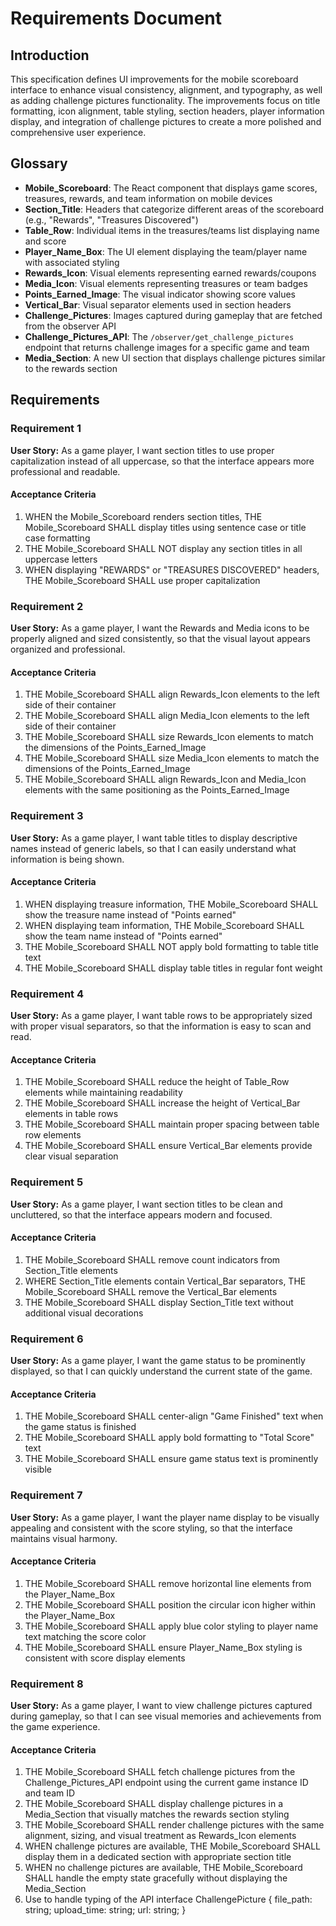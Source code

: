 # Requirements Document

## Introduction

This specification defines UI improvements for the mobile scoreboard interface to enhance visual consistency, alignment, and typography, as well as adding challenge pictures functionality. The improvements focus on title formatting, icon alignment, table styling, section headers, player information display, and integration of challenge pictures to create a more polished and comprehensive user experience.

## Glossary

- **Mobile_Scoreboard**: The React component that displays game scores, treasures, rewards, and team information on mobile devices
- **Section_Title**: Headers that categorize different areas of the scoreboard (e.g., "Rewards", "Treasures Discovered")
- **Table_Row**: Individual items in the treasures/teams list displaying name and score
- **Player_Name_Box**: The UI element displaying the team/player name with associated styling
- **Rewards_Icon**: Visual elements representing earned rewards/coupons
- **Media_Icon**: Visual elements representing treasures or team badges
- **Points_Earned_Image**: The visual indicator showing score values
- **Vertical_Bar**: Visual separator elements used in section headers
- **Challenge_Pictures**: Images captured during gameplay that are fetched from the observer API
- **Challenge_Pictures_API**: The `/observer/get_challenge_pictures` endpoint that returns challenge images for a specific game and team
- **Media_Section**: A new UI section that displays challenge pictures similar to the rewards section

## Requirements

### Requirement 1

**User Story:** As a game player, I want section titles to use proper capitalization instead of all uppercase, so that the interface appears more professional and readable.

#### Acceptance Criteria

1. WHEN the Mobile_Scoreboard renders section titles, THE Mobile_Scoreboard SHALL display titles using sentence case or title case formatting
2. THE Mobile_Scoreboard SHALL NOT display any section titles in all uppercase letters
3. WHEN displaying "REWARDS" or "TREASURES DISCOVERED" headers, THE Mobile_Scoreboard SHALL use proper capitalization

### Requirement 2

**User Story:** As a game player, I want the Rewards and Media icons to be properly aligned and sized consistently, so that the visual layout appears organized and professional.

#### Acceptance Criteria

1. THE Mobile_Scoreboard SHALL align Rewards_Icon elements to the left side of their container
2. THE Mobile_Scoreboard SHALL align Media_Icon elements to the left side of their container
3. THE Mobile_Scoreboard SHALL size Rewards_Icon elements to match the dimensions of the Points_Earned_Image
4. THE Mobile_Scoreboard SHALL size Media_Icon elements to match the dimensions of the Points_Earned_Image
5. THE Mobile_Scoreboard SHALL align Rewards_Icon and Media_Icon elements with the same positioning as the Points_Earned_Image

### Requirement 3

**User Story:** As a game player, I want table titles to display descriptive names instead of generic labels, so that I can easily understand what information is being shown.

#### Acceptance Criteria

1. WHEN displaying treasure information, THE Mobile_Scoreboard SHALL show the treasure name instead of "Points earned"
2. WHEN displaying team information, THE Mobile_Scoreboard SHALL show the team name instead of "Points earned"
3. THE Mobile_Scoreboard SHALL NOT apply bold formatting to table title text
4. THE Mobile_Scoreboard SHALL display table titles in regular font weight

### Requirement 4

**User Story:** As a game player, I want table rows to be appropriately sized with proper visual separators, so that the information is easy to scan and read.

#### Acceptance Criteria

1. THE Mobile_Scoreboard SHALL reduce the height of Table_Row elements while maintaining readability
2. THE Mobile_Scoreboard SHALL increase the height of Vertical_Bar elements in table rows
3. THE Mobile_Scoreboard SHALL maintain proper spacing between table row elements
4. THE Mobile_Scoreboard SHALL ensure Vertical_Bar elements provide clear visual separation

### Requirement 5

**User Story:** As a game player, I want section titles to be clean and uncluttered, so that the interface appears modern and focused.

#### Acceptance Criteria

1. THE Mobile_Scoreboard SHALL remove count indicators from Section_Title elements
2. WHERE Section_Title elements contain Vertical_Bar separators, THE Mobile_Scoreboard SHALL remove the Vertical_Bar elements
3. THE Mobile_Scoreboard SHALL display Section_Title text without additional visual decorations

### Requirement 6

**User Story:** As a game player, I want the game status to be prominently displayed, so that I can quickly understand the current state of the game.

#### Acceptance Criteria

1. THE Mobile_Scoreboard SHALL center-align "Game Finished" text when the game status is finished
2. THE Mobile_Scoreboard SHALL apply bold formatting to "Total Score" text
3. THE Mobile_Scoreboard SHALL ensure game status text is prominently visible

### Requirement 7

**User Story:** As a game player, I want the player name display to be visually appealing and consistent with the score styling, so that the interface maintains visual harmony.

#### Acceptance Criteria

1. THE Mobile_Scoreboard SHALL remove horizontal line elements from the Player_Name_Box
2. THE Mobile_Scoreboard SHALL position the circular icon higher within the Player_Name_Box
3. THE Mobile_Scoreboard SHALL apply blue color styling to player name text matching the score color
4. THE Mobile_Scoreboard SHALL ensure Player_Name_Box styling is consistent with score display elements

### Requirement 8

**User Story:** As a game player, I want to view challenge pictures captured during gameplay, so that I can see visual memories and achievements from the game experience.

#### Acceptance Criteria

1. THE Mobile_Scoreboard SHALL fetch challenge pictures from the Challenge_Pictures_API endpoint using the current game instance ID and team ID
2. THE Mobile_Scoreboard SHALL display challenge pictures in a Media_Section that visually matches the rewards section styling
3. THE Mobile_Scoreboard SHALL render challenge pictures with the same alignment, sizing, and visual treatment as Rewards_Icon elements
4. WHEN challenge pictures are available, THE Mobile_Scoreboard SHALL display them in a dedicated section with appropriate section title
5. WHEN no challenge pictures are available, THE Mobile_Scoreboard SHALL handle the empty state gracefully without displaying the Media_Section
6. Use to handle typing of the API  interface ChallengePicture {
  file_path: string;
  upload_time: string;
  url: string;
}